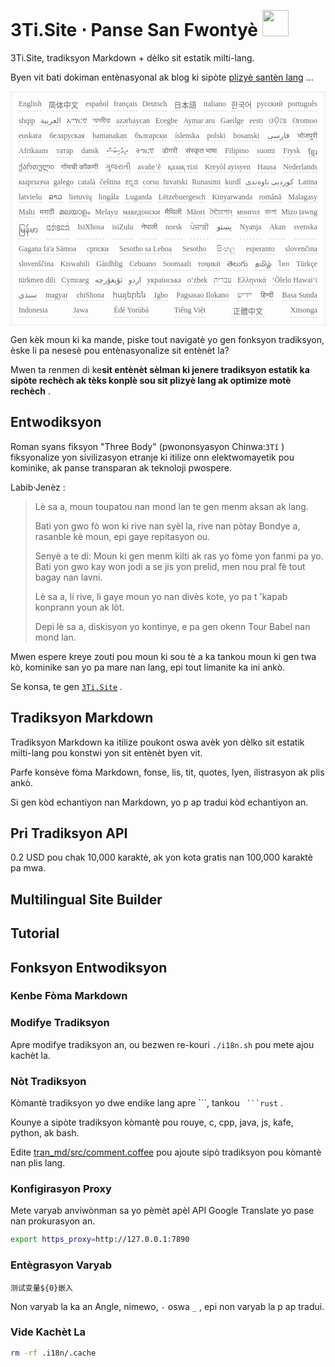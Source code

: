 <h1 style="justify-content:space-between">3Ti.Site ⋅ Panse San Fwontyè <img src="//i-01.eu.org/3Ti/logo.svg" style="user-select:none;margin-top:-1px;width:42px"></h1>

3Ti.Site, tradiksyon Markdown + dèlko sit estatik milti-lang.

Byen vit bati dokiman entènasyonal ak blog ki sipòte [plizyè santèn lang](https://github.com/i18n-site/node/blob/main/lang/src/index.js) ...

<pre class="langli" style="display:flex;flex-wrap:wrap;background:transparent;border:1px solid #eee;font-size:12px;box-shadow:0 0 3px inset #eee;padding:12px 5px 4px 12px;justify-content:space-between;"><style>pre.langli i{font-weight:300;font-family:s;margin-right:7px;margin-bottom:8px;font-style:normal;color:#666;border-bottom:1px dashed #ccc;}</style><i>English</i><i> 简体中文 </i><i>español</i><i>français</i><i>Deutsch</i><i> 日本語 </i><i>italiano</i><i>한국어</i><i>русский</i><i>português</i><i>shqip</i><i>‫العربية‬</i><i>አማርኛ</i><i>অসমীয়া</i><i>azərbaycan</i><i>Eʋegbe</i><i>Aymar aru</i><i>Gaeilge</i><i>eesti</i><i>ଓଡ଼ିଆ</i><i>Oromoo</i><i>euskara</i><i>беларуская</i><i>bamanakan</i><i>български</i><i>íslenska</i><i>polski</i><i>bosanski</i><i>‫فارسی‬</i><i>भोजपुरी</i><i>Afrikaans</i><i>татар</i><i>dansk</i><i>‫ދިވެހިބަސް‬</i><i>ትግርኛ</i><i>डोगरी</i><i>संस्कृत भाषा</i><i>Filipino</i><i>suomi</i><i>Frysk</i><i>ខ្មែរ</i><i>ქართული</i><i>गोंयची कोंकणी</i><i>ગુજરાતી</i><i>avañe’ẽ</i><i>қазақ тілі</i><i>Kreyòl ayisyen</i><i>Hausa</i><i>Nederlands</i><i>кыргызча</i><i>galego</i><i>català</i><i>čeština</i><i>ಕನ್ನಡ</i><i>corsu</i><i>hrvatski</i><i>Runasimi</i><i>kurdî</i><i>‫کوردیی ناوەندی‬</i><i>Latina</i><i>latviešu</i><i>ລາວ</i><i>lietuvių</i><i>lingála</i><i>Luganda</i><i>Lëtzebuergesch</i><i>Kinyarwanda</i><i>română</i><i>Malagasy</i><i>Malti</i><i>मराठी</i><i>മലയാളം</i><i>Melayu</i><i>македонски</i><i>मैथिली</i><i>Māori</i><i>মৈতৈলোন্</i><i>монгол</i><i>বাংলা</i><i>Mizo ṭawng</i><i>မြန်မာ</i><i>𞄀𞄄𞄰𞄩𞄍𞄜𞄰</i><i>IsiXhosa</i><i>isiZulu</i><i>नेपाली</i><i>norsk</i><i>ਪੰਜਾਬੀ</i><i>‫پښتو‬</i><i>Nyanja</i><i>Akan</i><i>svenska</i><i>Gagana fa'a Sāmoa</i><i>српски</i><i>Sesotho sa Leboa</i><i>Sesotho</i><i>සිංහල</i><i>esperanto</i><i>slovenčina</i><i>slovenščina</i><i>Kiswahili</i><i>Gàidhlig</i><i>Cebuano</i><i>Soomaali</i><i>тоҷикӣ</i><i>తెలుగు</i><i>தமிழ்</i><i>ไทย</i><i>Türkçe</i><i>türkmen dili</i><i>Cymraeg</i><i>‫ئۇيغۇرچە‬</i><i>‫اردو‬</i><i>українська</i><i>o‘zbek</i><i>‫עברית‬</i><i>Ελληνικά</i><i>ʻŌlelo Hawaiʻi</i><i>‫سنڌي‬</i><i>magyar</i><i>chiShona</i><i>հայերեն</i><i>Igbo</i><i>Pagsasao Ilokano</i><i>‫ייִדיש‬</i><i>हिन्दी</i><i>Basa Sunda</i><i>Indonesia</i><i>Jawa</i><i>Èdè Yorùbá</i><i>Tiếng Việt</i><i> 正體中文 </i><i>Xitsonga</i></pre>

Gen kèk moun ki ka mande, piske tout navigatè yo gen fonksyon tradiksyon, èske li pa nesesè pou entènasyonalize sit entènèt la?

Mwen ta renmen di ke**sit entènèt sèlman ki jenere tradiksyon estatik ka sipòte rechèch ak tèks konplè sou sit plizyè lang ak optimize motè rechèch** .

## Entwodiksyon

Roman syans fiksyon &quot;Three Body&quot; (pwononsyasyon Chinwa:`3Tǐ` ) fiksyonalize yon sivilizasyon etranje ki itilize onn elektwomayetik pou kominike, ak panse transparan ak teknoloji pwospere.

Labib·Jenèz :

> Lè sa a, moun toupatou nan mond lan te gen menm aksan ak lang.
>
> Bati yon gwo fò won ki rive nan syèl la, rive nan pòtay Bondye a, rasanble kè moun, epi gaye repitasyon ou.
>
> Senyè a te di: Moun ki gen menm kilti ak ras yo fòme yon fanmi pa yo. Bati yon gwo kay won jodi a se jis yon prelid, men nou pral fè tout bagay nan lavni.
>
> Lè sa a, li rive, li gaye moun yo nan divès kote, yo pa t 'kapab konprann youn ak lòt.
>
> Depi lè sa a, diskisyon yo kontinye, e pa gen okenn Tour Babel nan mond lan.

Mwen espere kreye zouti pou moun ki sou tè a ka tankou moun ki gen twa kò, kominike san yo pa mare nan lang, epi tout limanite ka ini ankò.

Se konsa, te gen [`3Ti.Site`](//3Ti.Site) .

## Tradiksyon Markdown

Tradiksyon Markdown ka itilize poukont oswa avèk yon dèlko sit estatik milti-lang pou konstwi yon sit entènèt byen vit.

Parfe konsève fòma Markdown, fonse, lis, tit, quotes, lyen, ilistrasyon ak plis ankò.

Si gen kòd echantiyon nan Markdown, yo p ap tradui kòd echantiyon an.

## Pri Tradiksyon API

0.2 USD pou chak 10,000 karaktè, ak yon kota gratis nan 100,000 karaktè pa mwa.

## Multilingual Site Builder

## Tutorial

## Fonksyon Entwodiksyon

### Kenbe Fòma Markdown

### Modifye Tradiksyon

Apre modifye tradiksyon an, ou bezwen re-kouri `./i18n.sh` pou mete ajou kachèt la.

### Nòt Tradiksyon

Kòmantè tradiksyon yo dwe endike lang apre \```, tankou ` ```rust` .

Kounye a sipòte tradiksyon kòmantè pou rouye, c, cpp, java, js, kafe, python, ak bash.

Edite [tran_md/src/comment.coffee](https://github.com/i18n-site/node/blob/main/tran_md/src/comment.coffee) pou ajoute sipò tradiksyon pou kòmantè nan plis lang.

### Konfigirasyon Proxy

Mete varyab anviwònman sa yo pèmèt apèl API Google Translate yo pase nan prokurasyon an.

```bash
export https_proxy=http://127.0.0.1:7890
```

### Entègrasyon Varyab

```
测试变量${0}嵌入
```

Non varyab la ka an Angle, nimewo, `-` oswa `_` , epi non varyab la p ap tradui.

### Vide Kachèt La

```bash
rm -rf .i18n/.cache
```
